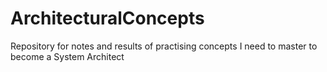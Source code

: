 # ArchitecturalConcepts

Repository for notes and results of practising concepts I need to master to become a System Architect
